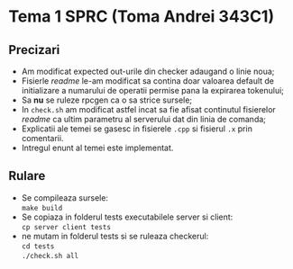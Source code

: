 # Tema 1 SPRC (Toma Andrei 343C1)

## Precizari
- Am modificat expected out-urile din checker adaugand o
linie noua;
- Fisierle *readme* le-am modificat sa contina doar valoarea
default de initializare a numarului de operatii permise pana
la expirarea tokenului;
- Sa **nu** se ruleze rpcgen ca o sa strice sursele;
- In `check.sh` am modificat astfel incat sa fie afisat
continutul fisierelor *readme* ca ultim parametru al
serverului dat din linia de comanda;
- Explicatii ale temei se gasesc in fisierele `.cpp` si
fisierul `.x` prin comentarii.
- Intregul enunt al temei este implementat.

## Rulare
- Se compileaza sursele:<br>
`make build`
- Se copiaza in folderul tests executabilele server si
client:<br>
`cp server client tests`
- ne mutam in folderul tests si se ruleaza checkerul:<br>
`cd tests`<br>
`./check.sh all`
